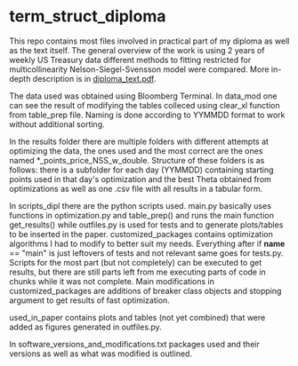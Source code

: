 # term_struct_diploma
This repo contains most files involved in practical part of my diploma as well as the text itself. The general overview of the work is using 2 years of weekly US Treasury data different methods to fitting restricted for multicollinearity Nelson-Siegel-Svensson model were compared. More in-depth description is in [diploma_text.pdf](diploma_text.pdf).


The data used was obtained using Bloomberg Terminal. In data_mod one can see the result of modifying the tables colleced using clear_xl function from table_prep file. Naming is done according to YYMMDD format to work without additional sorting. 


In the results folder there are multiple folders with different attempts at optimizing the data, the ones used and the most correct are the ones named \*\_points_price_NSS_w_double. Structure of these folders is as follows: there is a subfolder for each day (YYMMDD) containing starting points used in that day's optimization and the best Theta obtained from optimizations as well as one .csv file with all results in a tabular form.


In scripts_dipl there are the python scripts used. main.py basically uses functions in optimization.py and table_prep() and runs the main function get_results() while outfiles.py is used for tests and to generate plots/tables to be inserted in the paper. customized\_packages contains optimization algorithms I had to modify to better suit my needs. Everything after if __name__ == "main" is just leftovers of tests and not relevant same goes for tests.py. Scripts for the most part (but not completely) can be executed to get results, but there are still parts left from me executing parts of code in chunks while it was not complete. Main modifications in customized_packages are additions of breaker class objects and stopping argument to get results of fast optimization.


used_in_paper contains plots and tables (not yet combined) that were added as figures generated in outfiles.py.

In software\_versions_and_modifications.txt packages used and their versions as well as what was modified is outlined.

